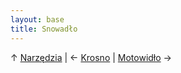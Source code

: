 ```yaml
---
layout: base
title: Snowadło
---
```

↑ [Narzędzia](/narzedzia/) | ← [Krosno](/narzedzia/krosno/) | [Motowidło](/narzedzia/motowidlo/) →